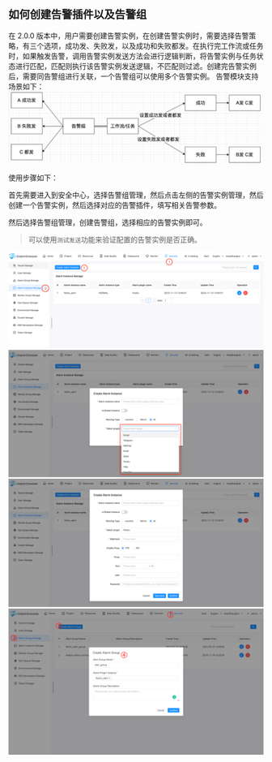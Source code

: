 ## 如何创建告警插件以及告警组

在 2.0.0 版本中，用户需要创建告警实例，在创建告警实例时，需要选择告警策略，有三个选项，成功发、失败发，以及成功和失败都发。在执行完工作流或任务时，如果触发告警，调用告警实例发送方法会进行逻辑判断，将告警实例与任务状态进行匹配，匹配则执行该告警实例发送逻辑，不匹配则过滤。创建完告警实例后，需要同告警组进行关联，一个告警组可以使用多个告警实例。
告警模块支持场景如下：
<img src="../../../../img/alert/alert_scenarios_zh.png">

使用步骤如下：

首先需要进入到安全中心，选择告警组管理，然后点击左侧的告警实例管理，然后创建一个告警实例，然后选择对应的告警插件，填写相关告警参数。

然后选择告警组管理，创建告警组，选择相应的告警实例即可。

> 可以使用`测试发送`功能来验证配置的告警实例是否正确。

![alert-instance01](../../../../img/new_ui/dev/alert/alert_instance01.png)
![alert-instance02](../../../../img/new_ui/dev/alert/alert_instance02.png)
![alert-instance03](../../../../img/new_ui/dev/alert/alert_instance03.png)
![alert-instance04](../../../../img/new_ui/dev/alert/alert_instance04.png)
